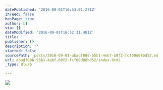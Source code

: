 ```yaml
---
datePublished: '2016-09-01T16:53:01.271Z'
inFeed: false
hasPage: true
author: []
via: {}
dateModified: '2016-09-01T16:52:31.481Z'
title: ''
publisher: {}
description: ''
starred: false
sourcePath: _posts/2016-09-01-abadf086-55b1-4ebf-b0f2-fcf00d08bd52.md
url: abadf086-55b1-4ebf-b0f2-fcf00d08bd52/index.html
_type: Blurb

---
```

![](https://the-grid-user-content.s3-us-west-2.amazonaws.com/53bed899-0343-4358-ab2e-3879aca1a1db.jpg)